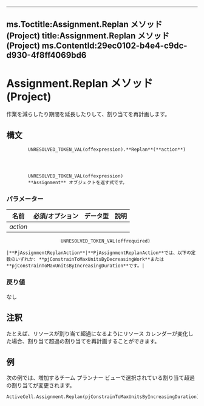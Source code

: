 

---
ms.Toctitle:Assignment.Replan メソッド (Project)
title:Assignment.Replan メソッド (Project)
ms.ContentId:29ec0102-b4e4-c9dc-d930-4f8ff4069bd6
---
# Assignment.Replan メソッド (Project)




作業を減らしたり期間を延長したりして、割り当てを再計画します。

## 構文

            UNRESOLVED_TOKEN_VAL(offexpression).**Replan**(**action**)




            UNRESOLVED_TOKEN_VAL(offexpression)
            **Assignment** オブジェクトを返す式です。

### パラメーター

|**名前**|**必須/オプション**|**データ型**|**説明**|
|---|---|---|---|
|*action*|
                        UNRESOLVED_TOKEN_VAL(offrequired)
                      |**PjAssignmentReplanAction**|**PjAssignmentReplanAction**では、以下の定数のいずれか: **pjConstrainToMaxUnitsByDecreasingWork**または**pjConstrainToMaxUnitsByIncreasingDuration**です。|



### 戻り値
なし





## 注釈
たとえば、リソースが割り当て超過になるようにリソース カレンダーが変化した場合、割り当て超過の割り当てを再計画することができます。



## 例
次の例では、増加するチーム プランナー ビューで選択されている割り当て超過の割り当てが変更されます。

```vba
ActiveCell.Assignment.Replan(pjConstrainToMaxUnitsByIncreasingDuration)
```





